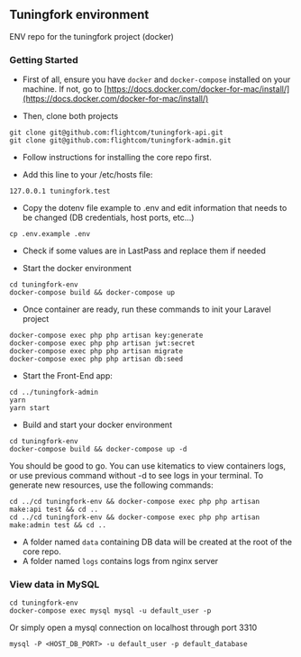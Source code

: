 Tuningfork environment
---

ENV repo for the tuningfork project (docker)

### Getting Started

* First of all, ensure you have `docker` and `docker-compose` installed on your machine. If not, go to [https://docs.docker.com/docker-for-mac/install/](https://docs.docker.com/docker-for-mac/install/)

* Then, clone both projects

```
git clone git@github.com:flightcom/tuningfork-api.git
git clone git@github.com:flightcom/tuningfork-admin.git
```

* Follow instructions for installing the core repo first.

* Add this line to your /etc/hosts file:
 ```
127.0.0.1 tuningfork.test
 ```

* Copy the dotenv file example to .env and edit information that needs to be changed (DB credentials, host ports, etc...)
```
cp .env.example .env
```

* Check if some values are in LastPass and replace them if needed

* Start the docker environment
```
cd tuningfork-env
docker-compose build && docker-compose up
```

* Once container are ready, run these commands to init your Laravel project
```
docker-compose exec php php artisan key:generate
docker-compose exec php php artisan jwt:secret
docker-compose exec php php artisan migrate
docker-compose exec php php artisan db:seed
```

* Start the Front-End app:
 ```
cd ../tuningfork-admin
yarn
yarn start
 ```

* Build and start your docker environment
```
cd tuningfork-env
docker-compose build && docker-compose up -d
```

You should be good to go. 
You can use kitematics to view containers logs, or use previous command without -d to see logs in your terminal.
To generate new resources, use the following commands:

```
cd ../cd tuningfork-env && docker-compose exec php php artisan make:api test && cd ..
cd ../cd tuningfork-env && docker-compose exec php php artisan make:admin test && cd ..
```

* A folder named `data` containing DB data will be created at the root of the core repo.
* A folder named `logs` contains logs from nginx server


### View data in MySQL

```
cd tuningfork-env
docker-compose exec mysql mysql -u default_user -p
```

Or simply open a mysql connection on localhost through port 3310
```
mysql -P <HOST_DB_PORT> -u default_user -p default_database
```
